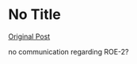 # No Title

[Original Post](https://discourse.onlinedegree.iitm.ac.in/t/168449/27)

<p>no communication regarding ROE-2?</p>